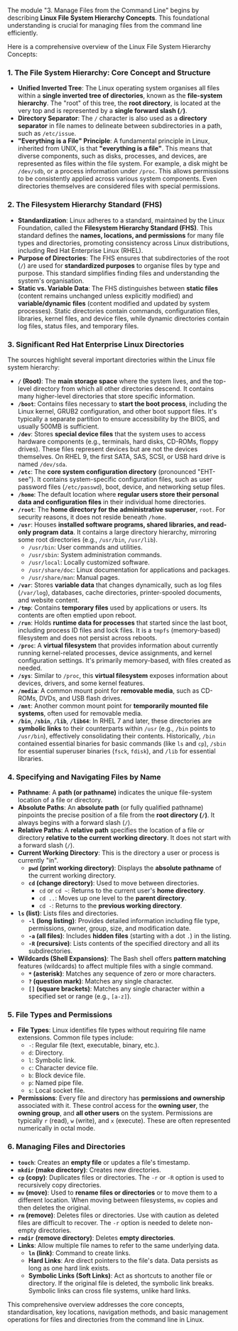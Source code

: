 The module "3. Manage Files from the Command Line" begins by describing **Linux File System Hierarchy Concepts**. This foundational understanding is crucial for managing files from the command line efficiently.

Here is a comprehensive overview of the Linux File System Hierarchy Concepts:

### 1. The File System Hierarchy: Core Concept and Structure
*   **Unified Inverted Tree**: The Linux operating system organises all files within a **single inverted tree of directories**, known as the **file-system hierarchy**. The "root" of this tree, the **root directory**, is located at the very top and is represented by a **single forward slash (`/`)**.
*   **Directory Separator**: The `/` character is also used as a **directory separator** in file names to delineate between subdirectories in a path, such as `/etc/issue`.
*   **"Everything is a File" Principle**: A fundamental principle in Linux, inherited from UNIX, is that **"everything is a file"**. This means that diverse components, such as disks, processes, and devices, are represented as files within the file system. For example, a disk might be `/dev/sdb`, or a process information under `/proc`. This allows permissions to be consistently applied across various system components. Even directories themselves are considered files with special permissions.

### 2. The Filesystem Hierarchy Standard (FHS)
*   **Standardization**: Linux adheres to a standard, maintained by the Linux Foundation, called the **Filesystem Hierarchy Standard (FHS)**. This standard defines the **names, locations, and permissions** for many file types and directories, promoting consistency across Linux distributions, including Red Hat Enterprise Linux (RHEL).
*   **Purpose of Directories**: The FHS ensures that subdirectories of the root (`/`) are used for **standardized purposes** to organise files by type and purpose. This standard simplifies finding files and understanding the system's organisation.
*   **Static vs. Variable Data**: The FHS distinguishes between **static files** (content remains unchanged unless explicitly modified) and **variable/dynamic files** (content modified and updated by system processes). Static directories contain commands, configuration files, libraries, kernel files, and device files, while dynamic directories contain log files, status files, and temporary files.

### 3. Significant Red Hat Enterprise Linux Directories
The sources highlight several important directories within the Linux file system hierarchy:
*   **`/` (Root)**: The **main storage space** where the system lives, and the top-level directory from which all other directories descend. It contains many higher-level directories that store specific information.
*   **`/boot`**: Contains files necessary to **start the boot process**, including the Linux kernel, GRUB2 configuration, and other boot support files. It's typically a separate partition to ensure accessibility by the BIOS, and usually 500MB is sufficient.
*   **`/dev`**: Stores **special device files** that the system uses to access hardware components (e.g., terminals, hard disks, CD-ROMs, floppy drives). These files represent devices but are not the devices themselves. On RHEL 9, the first SATA, SAS, SCSI, or USB hard drive is named `/dev/sda`.
*   **`/etc`**: The **core system configuration directory** (pronounced "EHT-see"). It contains system-specific configuration files, such as user password files (`/etc/passwd`), boot, device, and networking setup files.
*   **`/home`**: The default location where **regular users store their personal data and configuration files** in their individual home directories.
*   **`/root`**: The **home directory for the administrative superuser**, `root`. For security reasons, it does not reside beneath `/home`.
*   **`/usr`**: Houses **installed software programs, shared libraries, and read-only program data**. It contains a large directory hierarchy, mirroring some root directories (e.g., `/usr/bin`, `/usr/lib`).
    *   `/usr/bin`: User commands and utilities.
    *   `/usr/sbin`: System administration commands.
    *   `/usr/local`: Locally customized software.
    *   `/usr/share/doc`: Linux documentation for applications and packages.
    *   `/usr/share/man`: Manual pages.
*   **`/var`**: Stores **variable data** that changes dynamically, such as log files (`/var/log`), databases, cache directories, printer-spooled documents, and website content.
*   **`/tmp`**: Contains **temporary files** used by applications or users. Its contents are often emptied upon reboot.
*   **`/run`**: Holds **runtime data for processes** that started since the last boot, including process ID files and lock files. It is a `tmpfs` (memory-based) filesystem and does not persist across reboots.
*   **`/proc`**: A **virtual filesystem** that provides information about currently running kernel-related processes, device assignments, and kernel configuration settings. It's primarily memory-based, with files created as needed.
*   **`/sys`**: Similar to `/proc`, this **virtual filesystem** exposes information about devices, drivers, and some kernel features.
*   **`/media`**: A common mount point for **removable media**, such as CD-ROMs, DVDs, and USB flash drives.
*   **`/mnt`**: Another common mount point for **temporarily mounted file systems**, often used for removable media.
*   **`/bin`**, **`/sbin`**, **`/lib`**, **`/lib64`**: In RHEL 7 and later, these directories are **symbolic links** to their counterparts within `/usr` (e.g., `/bin` points to `/usr/bin`), effectively consolidating their contents. Historically, `/bin` contained essential binaries for basic commands (like `ls` and `cp`), `/sbin` for essential superuser binaries (`fsck`, `fdisk`), and `/lib` for essential libraries.

### 4. Specifying and Navigating Files by Name
*   **Pathname**: A **path (or pathname)** indicates the unique file-system location of a file or directory.
*   **Absolute Paths**: An **absolute path** (or fully qualified pathname) pinpoints the precise position of a file from the **root directory (`/`)**. It always begins with a forward slash (`/`).
*   **Relative Paths**: A **relative path** specifies the location of a file or directory **relative to the current working directory**. It does not start with a forward slash (`/`).
*   **Current Working Directory**: This is the directory a user or process is currently "in".
    *   **`pwd` (print working directory)**: Displays the **absolute pathname** of the current working directory.
    *   **`cd` (change directory)**: Used to move between directories.
        *   `cd` or `cd ~`: Returns to the current user's **home directory**.
        *   `cd ..`: Moves up one level to the **parent directory**.
        *   `cd -`: Returns to the **previous working directory**.
*   **`ls` (list)**: Lists files and directories.
    *   **`-l` (long listing)**: Provides detailed information including file type, permissions, owner, group, size, and modification date.
    *   **`-a` (all files)**: Includes **hidden files** (starting with a dot `.`) in the listing.
    *   **`-R` (recursive)**: Lists contents of the specified directory and all its subdirectories.
*   **Wildcards (Shell Expansions)**: The Bash shell offers **pattern matching** features (wildcards) to affect multiple files with a single command.
    *   **`*` (asterisk)**: Matches any sequence of zero or more characters.
    *   **`?` (question mark)**: Matches any single character.
    *   **`[]` (square brackets)**: Matches any single character within a specified set or range (e.g., `[a-z]`).

### 5. File Types and Permissions
*   **File Types**: Linux identifies file types without requiring file name extensions. Common file types include:
    *   `-`: Regular file (text, executable, binary, etc.).
    *   `d`: Directory.
    *   `l`: Symbolic link.
    *   `c`: Character device file.
    *   `b`: Block device file.
    *   `p`: Named pipe file.
    *   `s`: Local socket file.
*   **Permissions**: Every file and directory has **permissions and ownership** associated with it. These control access for the **owning user**, the **owning group**, and **all other users** on the system. Permissions are typically `r` (read), `w` (write), and `x` (execute). These are often represented numerically in octal mode.

### 6. Managing Files and Directories
*   **`touch`**: Creates an **empty file** or updates a file's timestamp.
*   **`mkdir` (make directory)**: Creates new directories.
*   **`cp` (copy)**: Duplicates files or directories. The `-r` or `-R` option is used to recursively copy directories.
*   **`mv` (move)**: Used to **rename files or directories** or to move them to a different location. When moving between filesystems, `mv` copies and then deletes the original.
*   **`rm` (remove)**: Deletes files or directories. Use with caution as deleted files are difficult to recover. The `-r` option is needed to delete non-empty directories.
*   **`rmdir` (remove directory)**: Deletes **empty directories**.
*   **Links**: Allow multiple file names to refer to the same underlying data.
    *   **`ln` (link)**: Command to create links.
    *   **Hard Links**: Are direct pointers to the file's data. Data persists as long as one hard link exists.
    *   **Symbolic Links (Soft Links)**: Act as shortcuts to another file or directory. If the original file is deleted, the symbolic link breaks. Symbolic links can cross file systems, unlike hard links.

This comprehensive overview addresses the core concepts, standardisation, key locations, navigation methods, and basic management operations for files and directories from the command line in Linux.